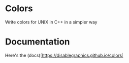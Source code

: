 # Colors
Write colors for UNIX in C++ in a simpler way
# Documentation
Here's the (docs)[https://disablegraphics.github.io/colors]
